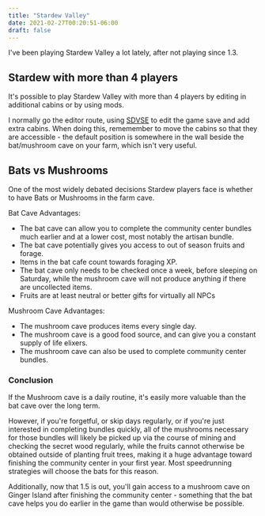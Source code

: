 ```yaml
---
title: "Stardew Valley"
date: 2021-02-27T00:20:51-06:00
draft: false
---
```


I've been playing Stardew Valley a lot lately, after not playing since 1.3. 

## Stardew with more than 4 players

It's possible to play Stardew Valley with more than 4 players by editing in
additional cabins or by using mods.

I normally go the editor route, using [SDVSE](https://stcodematrix.com/projects/stardew.php) to edit the game
save and add extra cabins. When doing this, rememember to move the cabins so
that they are accessible - the default position is somewhere in the wall
beside the bat/mushroom cave on your farm, which isn't very useful. 


## Bats vs Mushrooms

One of the most widely debated decisions Stardew players face is whether to have Bats or Mushrooms in the farm cave.

Bat Cave Advantages:

* The bat cave can allow you to complete the community center bundles much earlier and at a lower cost, most notably the artisan bundle.
* The bat cave potentially gives you access to out of season fruits and forage.
* Items in the bat cafe count towards foraging XP.
* The bat cave only needs to be checked once a week, before sleeping on Saturday, while the mushroom cave will not produce anything if there are uncollected items.
* Fruits are at least neutral or better gifts for virtually all NPCs


Mushroom Cave Advantages:

* The mushroom cave produces items every single day.
* The mushroom cave is a good food source, and can give you a constant supply of life elixers.
* The mushroom cave can also be used to complete community center bundles.

### Conclusion

If the Mushroom cave is a daily routine, it's easily more valuable than the bat cave over the long term.

However, if you're forgetful, or skip days regularly, or if you're just interested in completing bundles quickly, all of the mushrooms necessary for those bundles will likely be picked up via the course of mining and checking the secret wood regularly, while the fruits cannot otherwise be obtained outside of planting fruit trees, making it a huge advantage toward finishing the community center in your first year. Most speedrunning strategies will choose the bats for this reason.

Additionally, now that 1.5 is out, you'll gain access to a mushroom cave on Ginger Island after finishing the community center - something that the bat cave helps you do earlier in the game than would otherwise be possible.

